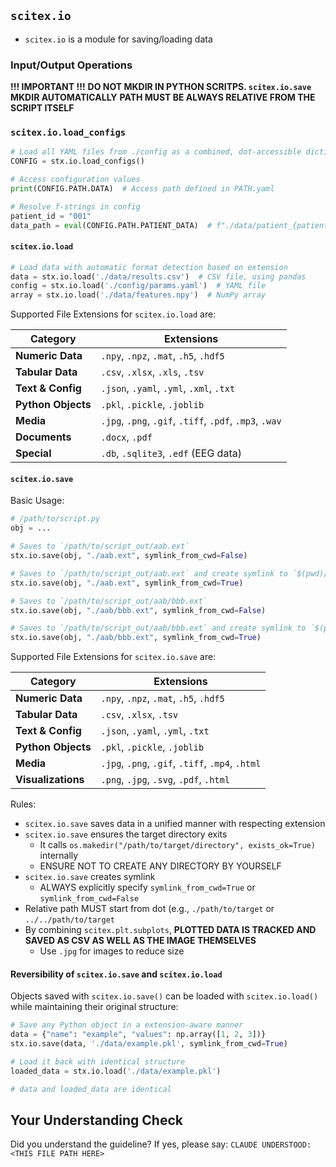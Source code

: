 <!-- ---
!-- Timestamp: 2025-06-14 06:43:09
!-- Author: ywatanabe
!-- File: /home/ywatanabe/.dotfiles/.claude/to_claude/guidelines/python/IMPORTANT-SCITEX-12-io-module.md
!-- --- -->

## `scitex.io`

- `scitex.io` is a module for saving/loading data

### Input/Output Operations
**!!! IMPORTANT !!!**
**DO NOT MKDIR IN PYTHON SCRITPS. `scitex.io.save` MKDIR AUTOMATICALLY**
**PATH MUST BE ALWAYS RELATIVE FROM THE SCRIPT ITSELF**

### `scitex.io.load_configs`
```python
# Load all YAML files from ./config as a combined, dot-accessible dictionary
CONFIG = stx.io.load_configs()

# Access configuration values
print(CONFIG.PATH.DATA)  # Access path defined in PATH.yaml

# Resolve f-strings in config
patient_id = "001"
data_path = eval(CONFIG.PATH.PATIENT_DATA)  # f"./data/patient_{patient_id}/data.csv"
```

#### `scitex.io.load`
```python
# Load data with automatic format detection based on extension
data = stx.io.load('./data/results.csv')  # CSV file, using pandas
config = stx.io.load('./config/params.yaml')  # YAML file
array = stx.io.load('./data/features.npy')  # NumPy array
```

Supported File Extensions for `scitex.io.load` are:

| Category | Extensions |
|----------|------------|
| **Numeric Data** | `.npy`, `.npz`, `.mat`, `.h5`, `.hdf5` |
| **Tabular Data** | `.csv`, `.xlsx`, `.xls`, `.tsv` |
| **Text & Config** | `.json`, `.yaml`, `.yml`, `.xml`, `.txt` |
| **Python Objects** | `.pkl`, `.pickle`, `.joblib` |
| **Media** | `.jpg`, `.png`, `.gif`, `.tiff`, `.pdf`, `.mp3`, `.wav` |
| **Documents** | `.docx`, `.pdf` |
| **Special** | `.db`, `.sqlite3`, `.edf` (EEG data) |

#### `scitex.io.save`

Basic Usage:

``` python
# /path/to/script.py
obj = ...

# Saves to `/path/to/script_out/aab.ext`
stx.io.save(obj, "./aab.ext", symlink_from_cwd=False)

# Saves to `/path/to/script_out/aab.ext` and create symlink to `$(pwd)/aab.ext`
stx.io.save(obj, "./aab.ext", symlink_from_cwd=True) 

# Saves to `/path/to/script_out/aab/bbb.ext`
stx.io.save(obj, "./aab/bbb.ext", symlink_from_cwd=False) 

# Saves to `/path/to/script_out/aab/bbb.ext` and create symlink to `$(pwd)/aab/bbb.ext`
stx.io.save(obj, "./aab/bbb.ext", symlink_from_cwd=True) 
```

Supported File Extensions for `scitex.io.save` are:

| Category | Extensions |
|----------|------------|
| **Numeric Data** | `.npy`, `.npz`, `.mat`, `.h5`, `.hdf5` |
| **Tabular Data** | `.csv`, `.xlsx`, `.tsv` |
| **Text & Config** | `.json`, `.yaml`, `.yml`, `.txt` |
| **Python Objects** | `.pkl`, `.pickle`, `.joblib` |
| **Media** | `.jpg`, `.png`, `.gif`, `.tiff`, `.mp4`, `.html` |
| **Visualizations** | `.png`, `.jpg`, `.svg`, `.pdf`, `.html` |


Rules:
- `scitex.io.save` saves data in a unified manner with respecting extension
- `scitex.io.save` ensures the target directory exits
  - It calls `os.makedir("/path/to/target/directory", exists_ok=True)` internally
  - ENSURE NOT TO CREATE ANY DIRECTORY BY YOURSELF
- `scitex.io.save` creates symlink
  - ALWAYS explicitly specify `symlink_from_cwd=True` or `symlink_from_cwd=False`
- Relative path MUST start from dot (e.g., `./path/to/target` or `../../path/to/target`
- By combining `scitex.plt.subplots`, **PLOTTED DATA IS TRACKED AND SAVED AS CSV AS WELL AS THE IMAGE THEMSELVES**
  - Use `.jpg` for images to reduce size

#### Reversibility of `scitex.io.save` and `scitex.io.load`

Objects saved with `scitex.io.save()` can be loaded with `scitex.io.load()` while maintaining their original structure:

```python
# Save any Python object in a extension-aware manner
data = {"name": "example", "values": np.array([1, 2, 3])}
stx.io.save(data, './data/example.pkl', symlink_from_cwd=True)

# Load it back with identical structure
loaded_data = stx.io.load('./data/example.pkl')

# data and loaded_data are identical
```

## Your Understanding Check
Did you understand the guideline? If yes, please say:
`CLAUDE UNDERSTOOD: <THIS FILE PATH HERE>`

<!-- EOF -->